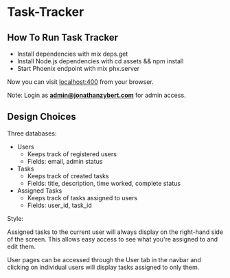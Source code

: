# Task-Tracker

## How To Run Task Tracker
- Install dependencies with mix deps.get
- Install Node.js dependencies with cd assets && npm install
- Start Phoenix endpoint with mix phx.server

Now you can visit [localhost:400](localhost:4000) from your browser.

Note: Login as **admin@jonathanzybert.com** for admin access.

## Design Choices
Three databases:
- Users
  - Keeps track of registered users
  - Fields: email, admin status
- Tasks
  - Keeps track of created tasks
  - Fields: title, description, time worked, complete status
- Assigned Tasks
  - Keeps track of tasks assigned to users
  - Fields: user_id, task_id

Style:

Assigned tasks to the current user will always display on the right-hand side
of the screen. This allows easy access to see what you're assigned
to and edit them.

User pages can be accessed through the User tab in the navbar and clicking
on individual users will display tasks assigned to only them.